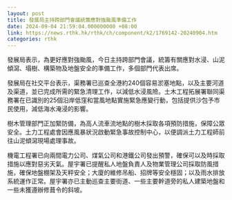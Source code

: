 ```yaml
---
layout: post
title: 發展局主持跨部門會議統籌應對強颱風準備工作
date: 2024-09-04 21:59:04.000000000 +08:00
link: https://news.rthk.hk/rthk/ch/component/k2/1769142-20240904.htm
categories: rthk
---
```


發展局表示，為更好應對強颱風，今日主持跨部門會議，統籌有關應對水浸、山泥傾瀉、塌樹、構築物及地盤安全的準備工作，多個部門代表出席。

發展局在社交平台表示，渠務署已巡查全港約240個容易淤塞地點，以及主要河道及渠道，並已完成所需的緊急清理工作，以減低水浸風險。土木工程拓展署聯同渠務署在已識別的25個沿岸低窪和當風地點實施緊急應變行動，包括提供沙包予市民使用，減低海水淹浸的影響。

樹木管理部門正加緊防備，為高人流車流地點的樹木採取各項預防措施，保障公眾安全。土力工程處會因應風暴狀況啟動緊急事故控制中心，以便調派土力工程師前往山泥傾瀉現場處理事故。

機電工程署已向兩間電力公司、煤氣公司和港鐵公司發出預警，確保可以及時採取措施以應對惡劣天氣。屋宇署已提醒私人地盤負責人及物業管理公司採取防風措施，確保地盤棚架及天秤安全；大廈的維修吊船、招牌等安全穩固；以及雨水排放系統運作正常。屋宇署亦已主動巡查主要街道、一些主要幹道旁的私人建築地盤和一些未獲遵辦修葺令的斜坡。
